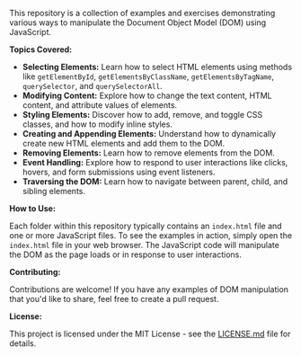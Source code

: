 This repository is a collection of examples and exercises demonstrating various ways to manipulate the Document Object Model (DOM) using JavaScript.

**Topics Covered:**

- **Selecting Elements:** Learn how to select HTML elements using methods like `getElementById`, `getElementsByClassName`, `getElementsByTagName`, `querySelector`, and `querySelectorAll`.
- **Modifying Content:** Explore how to change the text content, HTML content, and attribute values of elements.
- **Styling Elements:** Discover how to add, remove, and toggle CSS classes, and how to modify inline styles.
- **Creating and Appending Elements:** Understand how to dynamically create new HTML elements and add them to the DOM.
- **Removing Elements:** Learn how to remove elements from the DOM.
- **Event Handling:** Explore how to respond to user interactions like clicks, hovers, and form submissions using event listeners.
- **Traversing the DOM:** Learn how to navigate between parent, child, and sibling elements.

**How to Use:**

Each folder within this repository typically contains an `index.html` file and one or more JavaScript files. To see the examples in action, simply open the `index.html` file in your web browser. The JavaScript code will manipulate the DOM as the page loads or in response to user interactions.

**Contributing:**

Contributions are welcome! If you have any examples of DOM manipulation that you'd like to share, feel free to create a pull request.

**License:**

This project is licensed under the MIT License - see the [LICENSE.md](LICENSE.md) file for details.
